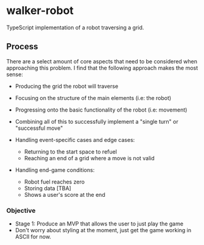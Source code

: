 # walker-robot

TypeScript implementation of a robot traversing a grid.

## Process
There are a select amount of core aspects that need to be
considered when approaching this problem. I find that the
following approach makes the most sense:

- Producing the grid the robot will traverse

- Focusing on the structure of the main elements (i.e: the robot)

- Progressing onto the basic functionality of the robot (i.e: movement)

- Combining all of this to successfully implement a "single turn" or "successful move"

- Handling event-specific cases and edge cases:
	* Returning to the start space to refuel
	* Reaching an end of a grid where a move is not valid

- Handling end-game conditions: 
	* Robot fuel reaches zero
	* Storing data [TBA] 
	* Shows a user's score at the end



### Objective 

- Stage 1:  Produce an MVP that allows the user to just play the game
- Don't worry about styling at the moment, just get the game working in ASCII for now.


